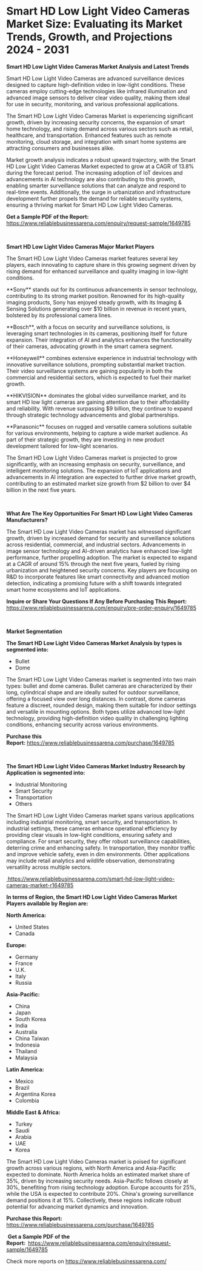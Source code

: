 <p><h1>Smart HD Low Light Video Cameras Market Size: Evaluating its Market Trends, Growth, and Projections 2024 - 2031</h1></p><p><strong>Smart HD Low Light Video Cameras Market Analysis and Latest Trends</strong></p>
<p><p>Smart HD Low Light Video Cameras are advanced surveillance devices designed to capture high-definition video in low-light conditions. These cameras employ cutting-edge technologies like infrared illumination and advanced image sensors to deliver clear video quality, making them ideal for use in security, monitoring, and various professional applications.</p><p>The Smart HD Low Light Video Cameras Market is experiencing significant growth, driven by increasing security concerns, the expansion of smart home technology, and rising demand across various sectors such as retail, healthcare, and transportation. Enhanced features such as remote monitoring, cloud storage, and integration with smart home systems are attracting consumers and businesses alike. </p><p>Market growth analysis indicates a robust upward trajectory, with the Smart HD Low Light Video Cameras Market expected to grow at a CAGR of 13.8% during the forecast period. The increasing adoption of IoT devices and advancements in AI technology are also contributing to this growth, enabling smarter surveillance solutions that can analyze and respond to real-time events. Additionally, the surge in urbanization and infrastructure development further propels the demand for reliable security systems, ensuring a thriving market for Smart HD Low Light Video Cameras.</p></p>
<p><strong>Get a Sample PDF of the Report:&nbsp;</strong> <a href="https://www.reliablebusinessarena.com/enquiry/request-sample/1649785?utm_campaign=1998&utm_medium=2&utm_source=Github&utm_content=ia&utm_term=29122024&utm_id=smart-hd-low-light-video-cameras">https://www.reliablebusinessarena.com/enquiry/request-sample/1649785</a></p>
<p>&nbsp;</p>
<p><strong>Smart HD Low Light Video Cameras Major Market Players</strong></p>
<p><p>The Smart HD Low Light Video Cameras market features several key players, each innovating to capture share in this growing segment driven by rising demand for enhanced surveillance and quality imaging in low-light conditions.</p><p>**Sony** stands out for its continuous advancements in sensor technology, contributing to its strong market position. Renowned for its high-quality imaging products, Sony has enjoyed steady growth, with its Imaging & Sensing Solutions generating over $10 billion in revenue in recent years, bolstered by its professional camera lines.</p><p>**Bosch**, with a focus on security and surveillance solutions, is leveraging smart technologies in its cameras, positioning itself for future expansion. Their integration of AI and analytics enhances the functionality of their cameras, advocating growth in the smart camera segment.</p><p>**Honeywell** combines extensive experience in industrial technology with innovative surveillance solutions, prompting substantial market traction. Their video surveillance systems are gaining popularity in both the commercial and residential sectors, which is expected to fuel their market growth.</p><p>**HIKVISION** dominates the global video surveillance market, and its smart HD low light cameras are gaining attention due to their affordability and reliability. With revenue surpassing $9 billion, they continue to expand through strategic technology advancements and global partnerships.</p><p>**Panasonic** focuses on rugged and versatile camera solutions suitable for various environments, helping to capture a wide market audience. As part of their strategic growth, they are investing in new product development tailored for low-light scenarios.</p><p>The Smart HD Low Light Video Cameras market is projected to grow significantly, with an increasing emphasis on security, surveillance, and intelligent monitoring solutions. The expansion of IoT applications and advancements in AI integration are expected to further drive market growth, contributing to an estimated market size growth from $2 billion to over $4 billion in the next five years.</p></p>
<p>&nbsp;</p>
<p><strong>What Are The Key Opportunities For Smart HD Low Light Video Cameras Manufacturers?</strong></p>
<p><p>The Smart HD Low Light Video Cameras market has witnessed significant growth, driven by increased demand for security and surveillance solutions across residential, commercial, and industrial sectors. Advancements in image sensor technology and AI-driven analytics have enhanced low-light performance, further propelling adoption. The market is expected to expand at a CAGR of around 15% through the next five years, fueled by rising urbanization and heightened security concerns. Key players are focusing on R&D to incorporate features like smart connectivity and advanced motion detection, indicating a promising future with a shift towards integrated smart home ecosystems and IoT applications.</p></p>
<p><strong>Inquire or Share Your Questions If Any Before Purchasing This Report:</strong> <a href="https://www.reliablebusinessarena.com/enquiry/pre-order-enquiry/1649785?utm_campaign=1998&utm_medium=2&utm_source=Github&utm_content=ia&utm_term=29122024&utm_id=smart-hd-low-light-video-cameras">https://www.reliablebusinessarena.com/enquiry/pre-order-enquiry/1649785</a></p>
<p>&nbsp;</p>
<p><strong>Market Segmentation</strong></p>
<p><strong>The Smart HD Low Light Video Cameras Market Analysis by types is segmented into:</strong></p>
<p><ul><li>Bullet</li><li>Dome</li></ul></p>
<p><p>The Smart HD Low Light Video Cameras market is segmented into two main types: bullet and dome cameras. Bullet cameras are characterized by their long, cylindrical shape and are ideally suited for outdoor surveillance, offering a focused view over long distances. In contrast, dome cameras feature a discreet, rounded design, making them suitable for indoor settings and versatile in mounting options. Both types utilize advanced low-light technology, providing high-definition video quality in challenging lighting conditions, enhancing security across various environments.</p></p>
<p><strong>Purchase this Report:&nbsp;</strong><a href="https://www.reliablebusinessarena.com/purchase/1649785?utm_campaign=1998&utm_medium=2&utm_source=Github&utm_content=ia&utm_term=29122024&utm_id=smart-hd-low-light-video-cameras">https://www.reliablebusinessarena.com/purchase/1649785</a></p>
<p>&nbsp;</p>
<p><strong>The Smart HD Low Light Video Cameras Market Industry Research by Application is segmented into:</strong></p>
<p><ul><li>Industrial Monitoring</li><li>Smart Security</li><li>Transportation</li><li>Others</li></ul></p>
<p><p>The Smart HD Low Light Video Cameras market spans various applications including industrial monitoring, smart security, and transportation. In industrial settings, these cameras enhance operational efficiency by providing clear visuals in low-light conditions, ensuring safety and compliance. For smart security, they offer robust surveillance capabilities, deterring crime and enhancing safety. In transportation, they monitor traffic and improve vehicle safety, even in dim environments. Other applications may include retail analytics and wildlife observation, demonstrating versatility across multiple sectors.</p></p>
<p><a href="https://www.reliablebusinessarena.com/smart-hd-low-light-video-cameras-market-r1649785?utm_campaign=1998&utm_medium=2&utm_source=Github&utm_content=ia&utm_term=29122024&utm_id=smart-hd-low-light-video-cameras">&nbsp;https://www.reliablebusinessarena.com/smart-hd-low-light-video-cameras-market-r1649785</a></p>
<p><strong>In terms of Region, the Smart HD Low Light Video Cameras Market Players available by Region are:</strong></p>
<p>
    <p> <strong> North America: </strong>
        <ul>
            <li>United States</li>
            <li>Canada</li>
        </ul>
        </p> 
    <p> <strong> Europe: </strong>
        <ul>
            <li>Germany</li>
            <li>France</li>
            <li>U.K.</li>
            <li>Italy</li>
            <li>Russia</li>
        </ul>
        </p> 
    <p> <strong> Asia-Pacific: </strong>
        <ul>
            <li>China</li>
            <li>Japan</li>
            <li>South Korea</li>
            <li>India</li>
            <li>Australia</li>
            <li>China Taiwan</li>
            <li>Indonesia</li>
            <li>Thailand</li>
            <li>Malaysia</li>
        </ul>
        </p> 
    <p> <strong> Latin America: </strong>
        <ul>
            <li>Mexico</li>
            <li>Brazil</li>
            <li>Argentina Korea</li>
            <li>Colombia</li>
        </ul>
        </p> 
    <p> <strong> Middle East & Africa: </strong>
        <ul>
            <li>Turkey</li>
            <li>Saudi</li>
            <li>Arabia</li>
            <li>UAE</li>
            <li>Korea</li>
        </ul>
    </p>
    </p>
<p><p>The Smart HD Low Light Video Cameras market is poised for significant growth across various regions, with North America and Asia-Pacific expected to dominate. North America holds an estimated market share of 35%, driven by increasing security needs. Asia-Pacific follows closely at 30%, benefiting from rising technology adoption. Europe accounts for 25%, while the USA is expected to contribute 20%. China's growing surveillance demand positions it at 15%. Collectively, these regions indicate robust potential for advancing market dynamics and innovation.</p></p>
<p><strong>Purchase this Report: </strong><a href="https://www.reliablebusinessarena.com/purchase/1649785?utm_campaign=1998&utm_medium=2&utm_source=Github&utm_content=ia&utm_term=29122024&utm_id=smart-hd-low-light-video-cameras">https://www.reliablebusinessarena.com/purchase/1649785</a></p>
<p>&nbsp;<strong>Get a Sample PDF of the Report:&nbsp;&nbsp;</strong><a href="https://www.reliablebusinessarena.com/enquiry/request-sample/1649785?utm_campaign=1998&utm_medium=2&utm_source=Github&utm_content=ia&utm_term=29122024&utm_id=smart-hd-low-light-video-cameras">https://www.reliablebusinessarena.com/enquiry/request-sample/1649785</a></p>
<p><strong></strong></p>
<p>Check more reports on <a href="https://www.reliablebusinessarena.com/?utm_campaign=1998&utm_medium=2&utm_source=Github&utm_content=ia&utm_term=29122024&utm_id=smart-hd-low-light-video-cameras">https://www.reliablebusinessarena.com/</a></p>